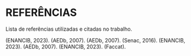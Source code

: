 # REFERÊNCIAS

Lista de referências utilizadas e citadas no trabalho.

(ENANCIB, 2023). (AEDb, 2007). (AEDb, 2007). (Senac, 2016). (ENANCIB, 2023). (AEDb, 2007). (ENANCIB, 2023). (Faccat).
